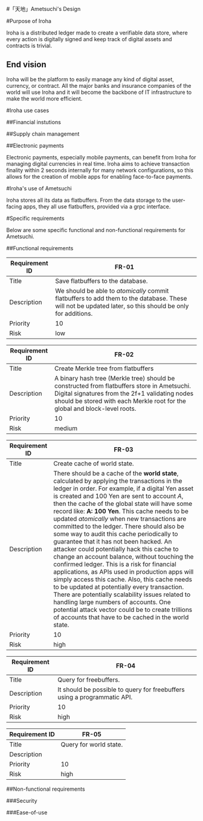 #「天地」Ametsuchi's Design

#Purpose of Iroha

Iroha is a distributed ledger made to create a verifiable data store, where every action is digitally signed and keep track of digital assets and contracts is trivial. 

## End vision

Iroha will be the platform to easily manage any kind of digital asset, currency, or contract. All the major banks and insurance companies of the world will use Iroha and it will become the backbone of IT infrastructure to make the world more efficient.

#Iroha use cases

##Financial instutions

##Supply chain management

##Electronic payments

Electronic payments, especially mobile payments, can benefit from Iroha for managing digital currencies in real time. Iroha aims to achieve transaction finality within 2 seconds internally for many network configurations, so this allows for the creation of mobile apps for enabling face-to-face payments.


#Iroha's use of Ametsuchi

Iroha stores all its data as flatbuffers. From the data storage to the user-facing apps, they all use flatbuffers, provided via a grpc interface.

#Specific requirements

Below are some specific functional and non-functional requirements for Ametsuchi.

##Functional requirements

| Requirement ID | FR-01  |
|---|---|
|Title| Save flatbuffers to the database.|
| Description | We should be able to *atomically* commit flatbuffers to add them to the database. These will not be updated later, so this should be only for additions. |
|Priority | 10|
|Risk| low| 

| Requirement ID | FR-02  |
|---|---|
|Title| Create Merkle tree from flatbuffers |
| Description | A binary hash tree (Merkle tree) should be constructed from flatbuffers store in Ametsuchi. Digital signatures from the 2f+1 validating nodes should be stored with each Merkle root for the global and block-level roots. |
|Priority | 10|
|Risk| medium| 

| Requirement ID | FR-03  |
|---|---|
|Title| Create cache of world state. |
| Description | There should be a cache of the **world state**, calculated by applying the transactions in the ledger in order. For example, if a digital Yen asset is created and 100 Yen are sent to account *A*, then the cache of the global state will have some record like: **A: 100 Yen**. This cache needs to be updated *atomically* when new transactions are committed to the ledger. There should also be some way to audit this cache periodically to guarantee that it has not been hacked. An attacker could potentially hack this cache to change an account balance, without touching the confirmed ledger. This is a risk for financial applications, as APIs used in production apps will simply access this cache. Also, this cache needs to be updated at potentially every transaction. There are potentially scalability issues related to handling large numbers of accounts. One potential attack vector could be to create trillions of accounts that have to be cached in the world state. |
|Priority | 10|
|Risk| high | 

| Requirement ID | FR-04  |
|---|---|
|Title| Query for freebuffers. |
| Description | It should be possible to query for freebuffers using a programmatic API. |
|Priority | 10|
|Risk| high | 

| Requirement ID | FR-05  |
|---|---|
|Title| Query for world state. |
| Description |  |
|Priority | 10|
|Risk| high | 

##Non-functional requirements


###Security

###Ease-of-use
